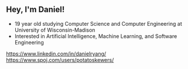 ## Hey, I'm Daniel!

- 19 year old studying Computer Science and Computer Engineering at University of Wisconsin-Madison
- Interested in Artificial Intelligence, Machine Learning, and Software Engineering

https://www.linkedin.com/in/danielryang/
https://www.spoj.com/users/potatoskewers/

<!--
**danielryang/danielryang** is a ✨ _special_ ✨ repository because its `README.md` (this file) appears on your GitHub profile.

Here are some ideas to get you started:

- 🔭 I’m currently working on ...
- 🌱 I’m currently learning ...
- 👯 I’m looking to collaborate on ...
- 🤔 I’m looking for help with ...
- 💬 Ask me about ...
- 📫 How to reach me: ...
- 😄 Pronouns: ...
- ⚡ Fun fact: ...
-->
